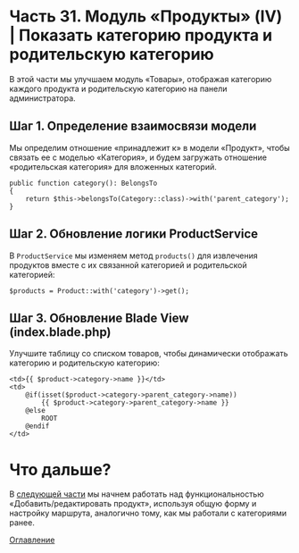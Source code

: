 # Часть 31. Модуль «Продукты» (IV) | Показать категорию продукта и родительскую категорию
В этой части мы улучшаем модуль «Товары», отображая категорию каждого продукта и родительскую категорию на панели администратора.
## Шаг 1. Определение взаимосвязи модели
Мы определим отношение «принадлежит к» в модели «Продукт», чтобы связать ее с моделью «Категория», и будем загружать отношение «родительская категория» для вложенных категорий.
```
public function category(): BelongsTo
{
    return $this->belongsTo(Category::class)->with('parent_category');
}
```
## Шаг 2. Обновление логики ProductService
В ```ProductService``` мы изменяем метод ```products()``` для извлечения продуктов вместе с их связанной категорией и родительской категорией:
```
$products = Product::with('category')->get();
```
## Шаг 3. Обновление Blade View (index.blade.php)
Улучшите таблицу со списком товаров, чтобы динамически отображать категорию и родительскую категорию:
```
<td>{{ $product->category->name }}</td>
<td>
    @if(isset($product->category->parent_category->name))
        {{ $product->category->parent_category->name }}
    @else
        ROOT
    @endif
</td>
```
# Что дальше?
В [следующей части](32.md) мы начнем работать над функциональностью «Добавить/редактировать продукт», используя общую форму и настройку маршрута, аналогично тому, как мы работали с категориями ранее.

[Оглавление](../README.md)
